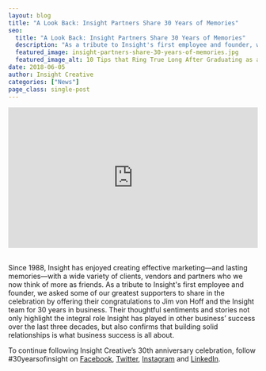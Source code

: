 ```yaml
---
layout: blog
title: "A Look Back: Insight Partners Share 30 Years of Memories"
seo:
  title: "A Look Back: Insight Partners Share 30 Years of Memories"
  description: "As a tribute to Insight's first employee and founder, we asked some of our greatest supporters to share in the celebration by offering their congratulations to Jim von Hoff and the Insight team for 30 years in business."
  featured_image: insight-partners-share-30-years-of-memories.jpg
  featured_image_alt: 10 Tips that Ring True Long After Graduating as a Creative
date: 2018-06-05
author: Insight Creative
categories: ["News"]
page_class: single-post
---
```


<div class="aspect-ratio">
<div class="wistia_responsive_padding" style="padding:56.25% 0 0 0;position:relative;"><div class="wistia_responsive_wrapper" style="height:100%;left:0;position:absolute;top:0;width:100%;"><iframe src="https://fast.wistia.net/embed/iframe/62e6a1hewd?videoFoam=true" title="A Look Back: Insight Partners Share 30 Years of Memories Video" allow="autoplay; fullscreen" allowtransparency="true" frameborder="0" scrolling="no" class="wistia_embed" name="wistia_embed" allowfullscreen msallowfullscreen width="100%" height="100%"></iframe></div></div>
<script src="https://fast.wistia.net/assets/external/E-v1.js" async></script>
</div>

<br>

Since 1988, Insight has enjoyed creating effective marketing—and lasting memories—with a wide variety of clients, vendors and partners who we now think of more as friends. As a tribute to Insight's first employee and founder, we asked some of our greatest supporters to share in the celebration by offering their congratulations to Jim von Hoff and the Insight team for 30 years in business. Their thoughtful sentiments and stories not only highlight the integral role Insight has played in other business’ success over the last three decades, but also confirms that building solid relationships is what business success is all about.

To continue following Insight Creative’s 30th anniversary celebration, follow #30yearsofinsight on <a rel="noopener" target="_blank" href="https://www.facebook.com/insightcreativeinc">Facebook</a>, <a rel="noopener" target="_blank" href="https://twitter.com/insightwi">Twitter</a>, <a rel="noopener" target="_blank" href="https://www.instagram.com/insightwi/">Instagram</a> and <a rel="noopener" target="_blank" href="https://www.linkedin.com/company/insight-creative-inc.">LinkedIn</a>.
